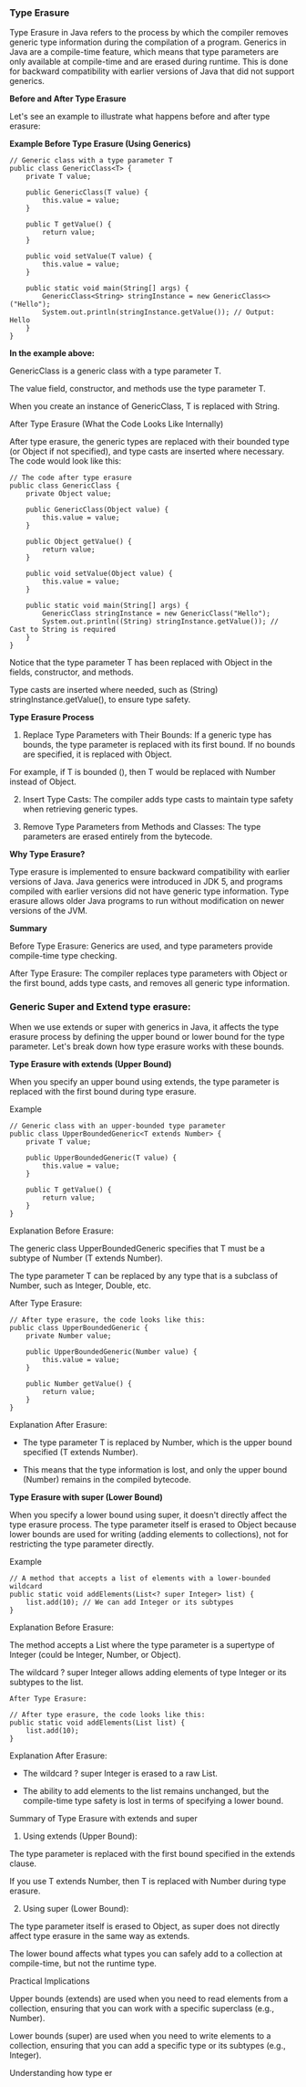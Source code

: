 ### Type Erasure 

Type Erasure in Java refers to the process by which the compiler removes generic type information during the compilation of a program. Generics in Java are a compile-time feature, which means that type parameters are only available at compile-time and are erased during runtime. This is done for backward compatibility with earlier versions of Java that did not support generics.

**Before and After Type Erasure**

Let's see an example to illustrate what happens before and after type erasure:

**Example Before Type Erasure (Using Generics)**
```
// Generic class with a type parameter T
public class GenericClass<T> {
    private T value;

    public GenericClass(T value) {
        this.value = value;
    }

    public T getValue() {
        return value;
    }

    public void setValue(T value) {
        this.value = value;
    }

    public static void main(String[] args) {
        GenericClass<String> stringInstance = new GenericClass<>("Hello");
        System.out.println(stringInstance.getValue()); // Output: Hello
    }
}
```
**In the example above:**

GenericClass<T> is a generic class with a type parameter T.

The value field, constructor, and methods use the type parameter T.

When you create an instance of GenericClass<String>, T is replaced with String.


After Type Erasure (What the Code Looks Like Internally)

After type erasure, the generic types are replaced with their bounded type (or Object if not specified), and type casts are inserted where necessary. The code would look like this:
```
// The code after type erasure
public class GenericClass {
    private Object value;

    public GenericClass(Object value) {
        this.value = value;
    }

    public Object getValue() {
        return value;
    }

    public void setValue(Object value) {
        this.value = value;
    }

    public static void main(String[] args) {
        GenericClass stringInstance = new GenericClass("Hello");
        System.out.println((String) stringInstance.getValue()); // Cast to String is required
    }
}
```
Notice that the type parameter T has been replaced with Object in the fields, constructor, and methods.

Type casts are inserted where needed, such as (String) stringInstance.getValue(), to ensure type safety.


**Type Erasure Process**

1. Replace Type Parameters with Their Bounds: If a generic type has bounds, the type parameter is replaced with its first bound. If no bounds are specified, it is replaced with Object.

For example, if T is bounded (<T extends Number>), then T would be replaced with Number instead of Object.



2. Insert Type Casts: The compiler adds type casts to maintain type safety when retrieving generic types.


3. Remove Type Parameters from Methods and Classes: The type parameters are erased entirely from the bytecode.



**Why Type Erasure?**

Type erasure is implemented to ensure backward compatibility with earlier versions of Java. Java generics were introduced in JDK 5, and programs compiled with earlier versions did not have generic type information. Type erasure allows older Java programs to run without modification on newer versions of the JVM.

**Summary**

Before Type Erasure: Generics are used, and type parameters provide compile-time type checking.

After Type Erasure: The compiler replaces type parameters with Object or the first bound, adds type casts, and removes all generic type information.

### Generic Super and Extend type erasure:
When we use extends or super with generics in Java, it affects the type erasure process by defining the upper bound or lower bound for the type parameter. Let's break down how type erasure works with these bounds.

**Type Erasure with extends (Upper Bound)**

When you specify an upper bound using extends, the type parameter is replaced with the first bound during type erasure.

Example
```
// Generic class with an upper-bounded type parameter
public class UpperBoundedGeneric<T extends Number> {
    private T value;

    public UpperBoundedGeneric(T value) {
        this.value = value;
    }

    public T getValue() {
        return value;
    }
}
```
Explanation Before Erasure:

The generic class UpperBoundedGeneric<T> specifies that T must be a subtype of Number (T extends Number).

The type parameter T can be replaced by any type that is a subclass of Number, such as Integer, Double, etc.


After Type Erasure:
```
// After type erasure, the code looks like this:
public class UpperBoundedGeneric {
    private Number value;

    public UpperBoundedGeneric(Number value) {
        this.value = value;
    }

    public Number getValue() {
        return value;
    }
}
```
Explanation After Erasure:

- The type parameter T is replaced by Number, which is the upper bound specified (T extends Number).

- This means that the type information is lost, and only the upper bound (Number) remains in the compiled bytecode.


**Type Erasure with super (Lower Bound)**

When you specify a lower bound using super, it doesn't directly affect the type erasure process. The type parameter itself is erased to Object because lower bounds are used for writing (adding elements to collections), not for restricting the type parameter directly.

Example
```
// A method that accepts a list of elements with a lower-bounded wildcard
public static void addElements(List<? super Integer> list) {
    list.add(10); // We can add Integer or its subtypes
}
```
Explanation Before Erasure:

The method accepts a List where the type parameter is a supertype of Integer (could be Integer, Number, or Object).

The wildcard ? super Integer allows adding elements of type Integer or its subtypes to the list.

```
After Type Erasure:

// After type erasure, the code looks like this:
public static void addElements(List list) {
    list.add(10);
}
```
Explanation After Erasure:

- The wildcard ? super Integer is erased to a raw List.

- The ability to add elements to the list remains unchanged, but the compile-time type safety is lost in terms of specifying a lower bound.


Summary of Type Erasure with extends and super

1. Using extends (Upper Bound):

The type parameter is replaced with the first bound specified in the extends clause.

If you use T extends Number, then T is replaced with Number during type erasure.



2. Using super (Lower Bound):

The type parameter itself is erased to Object, as super does not directly affect type erasure in the same way as extends.

The lower bound affects what types you can safely add to a collection at compile-time, but not the runtime type.




Practical Implications

Upper bounds (extends) are used when you need to read elements from a collection, ensuring that you can work with a specific superclass (e.g., Number).

Lower bounds (super) are used when you need to write elements to a collection, ensuring that you can add a specific type or its subtypes (e.g., Integer).


Understanding how type er




